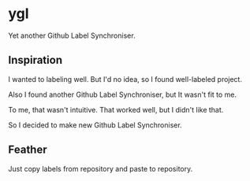 # ygl
Yet another Github Label Synchroniser.
## Inspiration
I wanted to labeling well. But I'd no idea, so I found well-labeled project.

Also I found another Github Label Synchroniser, but It wasn't fit to me.

To me, that wasn't intuitive. That worked well, but I didn't like that.

So I decided to make new Github Label Synchroniser.
## Feather
Just copy labels from repository and paste to repository.
